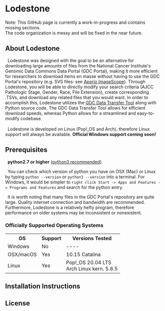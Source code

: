# Lodestone
Note: This GitHub page is currently a work-in-progress and contains missing sections.<br />
The code organization is messy and will be fixed in the near future.
## About Lodestone
&nbsp;&nbsp;Lodestone was designed with the goal to be an alternative for downloading large amounts of files from the National Cancer Institute's Genomic Data Commons Data Portal (GDC Portal), making it more efficient for researchers to download items en masse without having to use the GDC Portal's repository (e.g. SVS files: see <a href="https://www.leicabiosystems.com/digital-pathology/manage/aperio-imagescope/">Aperio ImageScope</a>). Through Lodestone, you will be able to directly modify your search criteria (AJCC Pathologic Stage, Gender, Race, File Extension), create corresponding .TSVs, and download any related files that you would want. In order to accomplish this, Lodestone utilizes the <a href="https://gdc.cancer.gov/access-data/gdc-data-transfer-tool">GDC Data Transfer Tool</a> along with Python source code. The GDC Data Transfer Tool allows for efficient download speeds, whereas Python allows for a streamlined and easy-to-modify codebase.<br /><br />
&nbsp;&nbsp;Lodestone is developed on Linux (Pop!\_OS and Arch), therefore Linux support will always be available. <b>Official Windows support coming soon!</b>

## Prerequisites
&nbsp;&nbsp;<b>python2.7 or higher</b> (<a href="https://www.python.org/downloads/">python3 recommended</a>).<br />

&nbsp;&nbsp;You can check which version of python you have on OSX (Mac) or Linux by typing `python --version` or `python3 --version` into a terminal.
For Windows, it would be simpler to `right click Start -> Apps and Features -> Programs and Features` and search for the python entry.<br />

&nbsp;&nbsp;It is worth noting that many files in the GDC Portal's repository are quite large. Quality internet connection and bandwidth are recommended. Furthermore, Lodestone is a relatively hefty program, therefore performance on older systems may be inconsistent or nonexistent.

### Officially Supported Operating Systems
<table border = "0">
          <tr>
            <th>OS</th>
            <th>Support</th>
            <th>Versions Tested</th>
         </tr>
         <tr>
           <td>Windows</td>
           <td>No</td>
           <td>----</td>
         </tr>
          <tr>
           <td>OSX/macOS</td>
           <td>Yes</td>
           <td>10.15 Catalina</td>
         </tr>
        <tr>
           <td>Linux</td>
           <td>Yes</td>
           <td>Pop!_OS 20.04 LTS<br />Arch Linux kern. 5.8.5</td>
         </tr>
</table>

## Installation Instructions
## License
